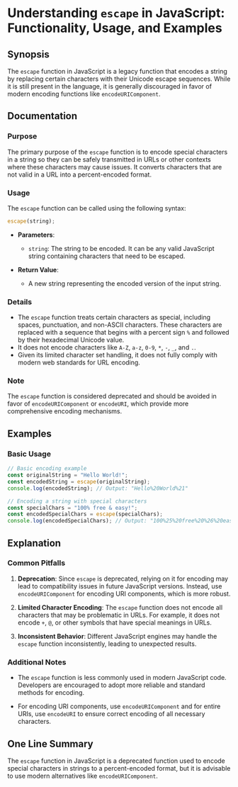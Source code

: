 <!--
Meta Description: # Understanding `escape` in JavaScript: Functionality, Usage, and Examples ## Synopsis The `escape` function in JavaScript is a legacy function that e...
Meta Keywords: escape, characters, function, encoding, javascript
-->

# Understanding `escape` in JavaScript: Functionality, Usage, and Examples

## Synopsis
The `escape` function in JavaScript is a legacy function that encodes a string by replacing certain characters with their Unicode escape sequences. While it is still present in the language, it is generally discouraged in favor of modern encoding functions like `encodeURIComponent`.

## Documentation
### Purpose
The primary purpose of the `escape` function is to encode special characters in a string so they can be safely transmitted in URLs or other contexts where these characters may cause issues. It converts characters that are not valid in a URL into a percent-encoded format.

### Usage
The `escape` function can be called using the following syntax:

```javascript
escape(string);
```

- **Parameters**: 
  - `string`: The string to be encoded. It can be any valid JavaScript string containing characters that need to be escaped.

- **Return Value**: 
  - A new string representing the encoded version of the input string.

### Details
- The `escape` function treats certain characters as special, including spaces, punctuation, and non-ASCII characters. These characters are replaced with a sequence that begins with a percent sign `%` and followed by their hexadecimal Unicode value.
- It does not encode characters like `A-Z`, `a-z`, `0-9`, `*`, `-`, `_`, and `.`.
- Given its limited character set handling, it does not fully comply with modern web standards for URL encoding. 

### Note
The `escape` function is considered deprecated and should be avoided in favor of `encodeURIComponent` or `encodeURI`, which provide more comprehensive encoding mechanisms.

## Examples
### Basic Usage
```javascript
// Basic encoding example
const originalString = "Hello World!";
const encodedString = escape(originalString);
console.log(encodedString); // Output: "Hello%20World%21"

// Encoding a string with special characters
const specialChars = "100% free & easy!";
const encodedSpecialChars = escape(specialChars);
console.log(encodedSpecialChars); // Output: "100%25%20free%20%26%20easy%21"
```

## Explanation
### Common Pitfalls
1. **Deprecation**: Since `escape` is deprecated, relying on it for encoding may lead to compatibility issues in future JavaScript versions. Instead, use `encodeURIComponent` for encoding URI components, which is more robust.
   
2. **Limited Character Encoding**: The `escape` function does not encode all characters that may be problematic in URLs. For example, it does not encode `+`, `@`, or other symbols that have special meanings in URLs.

3. **Inconsistent Behavior**: Different JavaScript engines may handle the `escape` function inconsistently, leading to unexpected results.

### Additional Notes
- The `escape` function is less commonly used in modern JavaScript code. Developers are encouraged to adopt more reliable and standard methods for encoding.
  
- For encoding URI components, use `encodeURIComponent` and for entire URIs, use `encodeURI` to ensure correct encoding of all necessary characters.

## One Line Summary
The `escape` function in JavaScript is a deprecated function used to encode special characters in strings to a percent-encoded format, but it is advisable to use modern alternatives like `encodeURIComponent`.